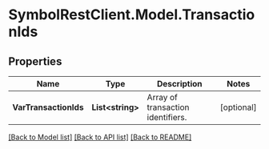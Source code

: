 # SymbolRestClient.Model.TransactionIds

## Properties

Name | Type | Description | Notes
------------ | ------------- | ------------- | -------------
**VarTransactionIds** | **List&lt;string&gt;** | Array of transaction identifiers. | [optional] 

[[Back to Model list]](../README.md#documentation-for-models) [[Back to API list]](../README.md#documentation-for-api-endpoints) [[Back to README]](../README.md)

